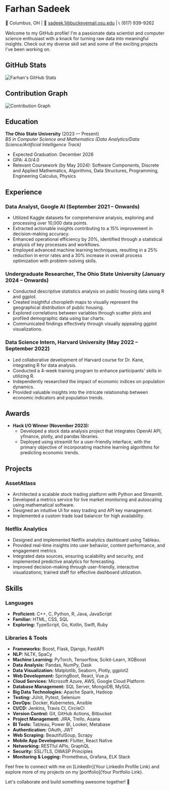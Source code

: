 # Farhan Sadeek

📍 Columbus, OH | 📧 sadeek.1@buckeyemail.osu.edu | 📞 (617) 939-9262

Welcome to my GitHub profile! I'm a passionate data scientist and computer science enthusiast with a knack for turning raw data into meaningful insights. Check out my diverse skill set and some of the exciting projects I've been working on.

## GitHub Stats

![Farhan's GitHub Stats](https://github-readme-stats.vercel.app/api?username=SadeekFarhan21&show_icons=true&count_private=true&hide=prs,issues&theme=radical)

## Contribution Graph

![Contribution Graph](https://activity-graph.herokuapp.com/graph?username=SadeekFarhan21&theme=github)

## Education

**The Ohio State University** (2023 — Present)  
*BS in Computer Science and Mathematics (Data Analytics/Data Science/Artificial Intelligence Track)*  
- Expected Graduation: December 2026  
- GPA: 4.0/4.0  
- Relevant Coursework (by May 2024): Software Components, Discrete and Applied Mathematics, Algorithms, Data Structures, Programming, Engineering Calculus, Physics

## Experience

### Data Analyst, Google AI (September 2021 – Onwards)

- Utilized Kaggle datasets for comprehensive analysis, exploring and processing over 10,000 data points.
- Extracted actionable insights contributing to a 15% improvement in decision-making accuracy.
- Enhanced operational efficiency by 20%, identified through a statistical analysis of key processes and workflows.
- Employed advanced machine learning techniques, resulting in a 25% reduction in error rates and a 30% increase in overall process optimization with problem-solving skills.

### Undergraduate Researcher, The Ohio State University (January 2024 – Onwards)

- Conducted descriptive statistics analysis on public housing data using R and ggplot.
- Created insightful choropleth maps to visually represent the geographical distribution of public housing.
- Explored correlations between variables through scatter plots and profiled demographic data using bar charts.
- Communicated findings effectively through visually appealing ggplot visualizations.

### Data Science Intern, Harvard University (May 2022 – September 2022)

- Led collaborative development of Harvard course for Dr. Kane, integrating R for data analysis.
- Conducted a 4-week training program to enhance participants' skills in utilizing R.
- Independently researched the impact of economic indices on population dynamics.
- Provided valuable insights into the intricate relationship between economic indicators and population trends.

## Awards

- **Hack I/O Winner (November 2023):**
  - Developed a stock data analysis project that integrates OpenAI API, yfinance, plotly, and pandas libraries.
  - Deployed using streamlit for a user-friendly interface, with the primary objective of incorporating machine learning algorithms for predicting economic trends.

## Projects

### AssetAtlass

- Architected a scalable stock trading platform with Python and Streamlit.
- Developed a metrics service for live market monitoring and autoscaling using mathematical software.
- Designed an intuitive UI for easy trading and API key management.
- Implemented a custom trade load balancer for high availability.

### Netflix Analytics

- Designed and implemented Netflix analytics dashboard using Tableau.
- Provided real-time insights into user behavior, content performance, and engagement metrics.
- Integrated data sources, ensuring scalability and security, and implemented predictive analytics for forecasting.
- Improved decision-making through user-friendly, interactive visualizations; trained staff for effective dashboard utilization.

## Skills

### Languages

- **Proficient:** C++, C, Python, R, Java, JavaScript
- **Familiar:** HTML, CSS, SQL
- **Exploring:** TypeScript, Go, Kotlin, Swift, Ruby

### Libraries & Tools

- **Frameworks:** Boost, Flask, Django, FastAPI
- **NLP:** NLTK, SpaCy
- **Machine Learning:** PyTorch, Tensorflow, Scikit-Learn, XGBoost
- **Data Analysis:** Pandas, NumPy, Dask
- **Data Visualization:** Matplotlib, Seaborn, Plotly, ggplot2
- **Web Development:** SpringBoot, React, Vue.js
- **Cloud Services:** Microsoft Azure, AWS, Google Cloud Platform
- **Database Management:** SQL Server, MongoDB, MySQL
- **Big Data Technologies:** Apache Spark, Hadoop
- **Testing:** JUnit, Pytest, Selenium
- **DevOps:** Docker, Kubernetes, Ansible
- **CI/CD:** Jenkins, Travis CI, CircleCI
- **Version Control:** Git, GitHub Actions, Bitbucket
- **Project Management:** JIRA, Trello, Asana
- **BI Tools:** Tableau, Power BI, Looker, Metabase
- **Authentication:** OAuth, JWT
- **Web Scraping:** BeautifulSoup, Scrapy
- **Mobile App Development:** Flutter, React Native
- **Networking:** RESTful APIs, GraphQL
- **Security:** SSL/TLS, OWASP Principles
- **Monitoring & Logging:** Prometheus, Grafana, ELK Stack

Feel free to connect with me on [LinkedIn](Your LinkedIn Profile Link) and explore more of my projects on my [portfolio](Your Portfolio Link).

Let's collaborate and build something awesome together! 🚀
